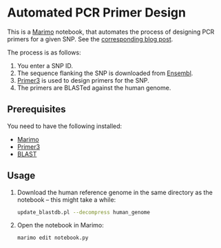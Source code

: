# Automated PCR Primer Design

This is a [Marimo](https://marimo.io) notebook, that automates the process of designing PCR primers
for a given SNP. See the [corresponding blog post](https://harry.vangberg.name/posts/automated-pcr-primer-design).

 The process is as follows:

1. You enter a SNP ID.
2. The sequence flanking the SNP is downloaded from [Ensembl](https://www.ensembl.org).
3. [Primer3](https://primer3.org) is used to design primers for the SNP.
4. The primers are BLASTed against the human genome.

## Prerequisites

You need to have the following installed:

- [Marimo](https://marimo.io)
- [Primer3](https://primer3.org)
- [BLAST](https://blast.ncbi.nlm.nih.gov/Blast.cgi)

## Usage

1. Download the human reference genome in the same directory as the notebook – this might take a while:

   ```bash
   update_blastdb.pl --decompress human_genome
   ```

2. Open the notebook in Marimo:

   ```bash
   marimo edit notebook.py
   ```
